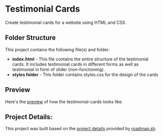# Testimonial Cards
Create testimonial cards for a website using HTML and CSS.

## Folder Structure
This project contains the following file(s) and folder:
- **index.html** - This file contains the entire structure of the testimonial cards. It includes testimonial cards in different forms as well as testimonial in form of slider (non-functioning).
- **styles folder** - This folder contains styles.css for the design of the cards
  
## Preview
Here's the [preview](https://yvesmanalo.github.io/testimonial-cards/) of how the testimonial-cards looks like.

## Project Details:
This project was built based on the [project details](https://roadmap.sh/projects/testimonial-cards) provided by [roadmap.sh](https://roadmap.sh/).
